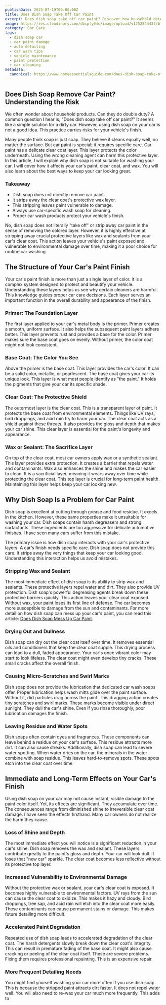 ```yaml
---
publishDate: 2025-07-19T00:00:00Z
title: Does Dish Soap Take Off Car Paint
excerpt: Does dish soap take off car paint? Discover how household detergents affect car clear coats and wax, and learn why car-specific soaps are essential.
image: https://res.cloudinary.com/dbcpfy04c/image/upload/v1752844437/blog_image_1752844437_dnoy3b.webp
category: Car Care
tags:
  - dish soap car
  - car paint damage
  - auto detailing
  - car wash tips
  - vehicle maintenance
  - paint protection
  - car cleaning
metadata:
  canonical: https://www.homeessentialsguide.com/does-dish-soap-take-off-car-paint
---
```


## Does Dish Soap Remove Car Paint? Understanding the Risk

We often wonder about household products. Can they do double duty? A common question I hear is, "Does dish soap take off car paint?" It seems like a simple solution for a dirty car. However, using dish soap on your car is not a good idea. This practice carries risks for your vehicle's finish.

Many people think soap is just soap. They believe it cleans equally well, no matter the surface. But car paint is special; it requires specific care. Car paint has a delicate clear coat layer. This layer protects the color underneath. Using the wrong cleaning agent can harm this protective layer. In this article, I will explain why dish soap is not suitable for washing your car. I will cover how it affects your car's paint, clear coat, and wax. You will also learn about the best ways to keep your car looking great.

### Takeaway

*   Dish soap does not directly remove car paint.
*   It strips away the clear coat's protective wax layer.
*   This stripping leaves paint vulnerable to damage.
*   Always use car-specific wash soap for cleaning.
*   Proper car wash products protect your vehicle's finish.

No, dish soap does not literally "take off" or strip away car paint in the sense of removing the colored layer. However, it is highly effective at stripping away crucial protective layers like wax and sealants from your car's clear coat. This action leaves your vehicle's paint exposed and vulnerable to environmental damage over time, making it a poor choice for routine car washing.

## The Structure of Your Car's Paint Finish

Your car's paint finish is more than just a single layer of color. It is a complex system designed to protect and beautify your vehicle. Understanding these layers helps us see why certain cleaners are harmful. This knowledge guides proper car care decisions. Each layer serves an important function in the overall durability and appearance of the finish.

### Primer: The Foundation Layer

The first layer applied to your car's metal body is the primer. Primer creates a smooth, uniform surface. It also helps the subsequent paint layers adhere better. This layer prevents rust and provides a base for the color. Primer makes sure the base coat goes on evenly. Without primer, the color coat might not look consistent.

### Base Coat: The Color You See

Above the primer is the base coat. This layer provides the car's color. It can be a solid color, metallic, or pearlescent. The base coat gives your car its unique look. This layer is what most people identify as "the paint." It holds the pigments that give your car its specific shade.

### Clear Coat: The Protective Shield

The outermost layer is the clear coat. This is a transparent layer of paint. It protects the base coat from environmental elements. Things like UV rays, bird droppings, and acid rain try to harm your car. The clear coat acts as a shield against these threats. It also provides the gloss and depth that makes your car shine. This clear layer is essential for the paint's longevity and appearance.

### Wax or Sealant: The Sacrifice Layer

On top of the clear coat, most car owners apply wax or a synthetic sealant. This layer provides extra protection. It creates a barrier that repels water and contaminants. Wax also enhances the shine and makes the car easier to clean. It is a sacrificial layer, meaning it wears away over time while protecting the clear coat. This top layer is crucial for long-term paint health. Maintaining this layer helps keep your car looking new.

## Why Dish Soap Is a Problem for Car Paint

Dish soap is excellent at cutting through grease and food residue. It excels in the kitchen. However, these same properties make it unsuitable for washing your car. Dish soaps contain harsh degreasers and strong surfactants. These ingredients are too aggressive for delicate automotive finishes. I have seen many cars suffer from this mistake.

The primary issue is how dish soap interacts with your car's protective layers. A car's finish needs specific care. Dish soap does not provide this care. It strips away the very things that keep your car looking good. Understanding this interaction helps us avoid mistakes.

### Stripping Wax and Sealant

The most immediate effect of dish soap is its ability to strip wax and sealants. These protective layers repel water and dirt. They also provide UV protection. Dish soap's powerful degreasing agents break down these protective barriers quickly. This action leaves your clear coat exposed. Without wax, your paint loses its first line of defense. The car becomes more susceptible to damage from the sun and contaminants. For more detail on how dish soap can mess up your car's paint, you can read this article: [Does Dish Soap Mess Up Car Paint](https://homeessentialsguide.com/does-dish-soap-mess-up-car-paint).

### Drying Out and Dullness

Dish soap can dry out the clear coat itself over time. It removes essential oils and conditioners that keep the clear coat supple. This drying process can lead to a dull, faded appearance. Your car's once vibrant color may start to look lifeless. The clear coat might even develop tiny cracks. These small cracks affect the overall finish.

### Causing Micro-Scratches and Swirl Marks

Dish soap does not provide the lubrication that dedicated car wash soaps offer. Proper lubrication helps wash mitts glide over the paint surface. Without it, dirt particles drag across the paint. This dragging action creates tiny scratches and swirl marks. These marks become visible under direct sunlight. They dull the car's shine. Even if you rinse thoroughly, poor lubrication damages the finish.

### Leaving Residue and Water Spots

Dish soaps often contain dyes and fragrances. These components can leave behind a residue on your car's surface. This residue attracts more dirt. It can also cause streaks. Additionally, dish soap can lead to severe water spotting. When water dries on the car, the minerals in the water combine with soap residue. This leaves hard-to-remove spots. These spots etch into the clear coat over time.

## Immediate and Long-Term Effects on Your Car's Finish

Using dish soap on your car may not cause instant, visible damage to the paint color itself. Yet, its effects are significant. They accumulate over time. The consequences range from diminished shine to irreversible clear coat damage. I have seen the effects firsthand. Many car owners do not realize the harm they cause.

### Loss of Shine and Depth

The most immediate effect you will notice is a significant reduction in your car's shine. Dish soap removes the wax and sealant. These layers contribute greatly to the paint's gloss and depth. Your car will look dull. It loses that "new car" sparkle. The clear coat becomes less reflective without its protective top layer.

### Increased Vulnerability to Environmental Damage

Without the protective wax or sealant, your car's clear coat is exposed. It becomes highly vulnerable to environmental factors. UV rays from the sun can cause the clear coat to oxidize. This makes it hazy and cloudy. Bird droppings, tree sap, and acid rain will etch into the clear coat more easily. These contaminants can cause permanent stains or damage. This makes future detailing more difficult.

### Accelerated Paint Degradation

Repeated use of dish soap leads to accelerated degradation of the clear coat. The harsh detergents slowly break down the clear coat's integrity. This can result in premature fading of the base coat. It might also cause cracking or peeling of the clear coat itself. These are severe problems. Fixing them requires professional repainting. This is an expensive repair.

### More Frequent Detailing Needs

You might find yourself washing your car more often if you use dish soap. This is because the stripped paint attracts dirt faster. It does not repel water well. You will also need to re-wax your car much more frequently. This adds to